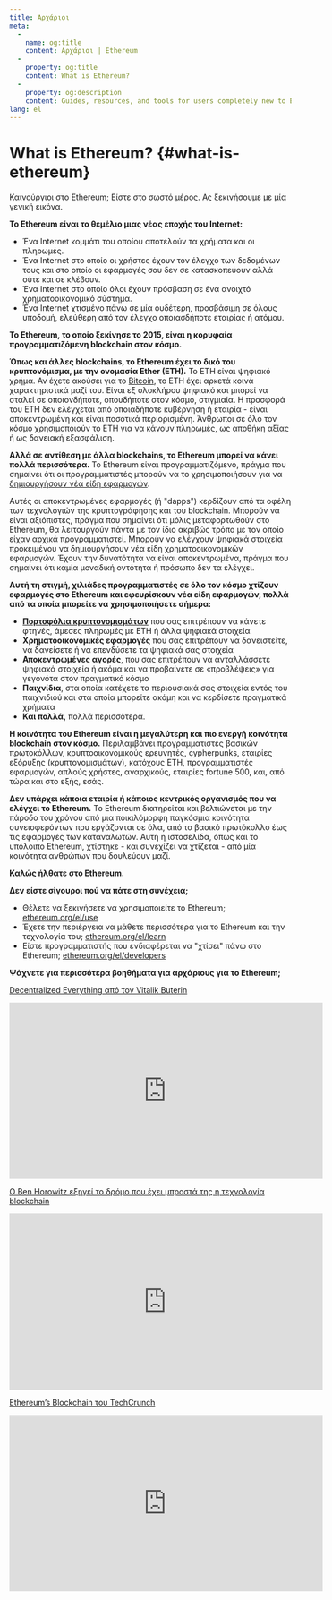 ```yaml
---
title: Αρχάριοι
meta:
  - 
    name: og:title
    content: Αρχάριοι | Ethereum
  - 
    property: og:title
    content: What is Ethereum?
  - 
    property: og:description
    content: Guides, resources, and tools for users completely new to Ethereum.
lang: el
---
```


# What is Ethereum? {#what-is-ethereum}

Καινούργιοι στο Ethereum; Είστε στο σωστό μέρος. Ας ξεκινήσουμε με μία γενική εικόνα.

**To Ethereum είναι το θεμέλιο μιας νέας εποχής του Internet:**

- Ένα Internet κομμάτι του οποίου αποτελούν τα χρήματα και οι πληρωμές.
- Ένα Internet στο οποίο οι χρήστες έχουν τον έλεγχο των δεδομένων τους και στο οποίο οι εφαρμογές σου δεν σε κατασκοπεύουν αλλά ούτε και σε κλέβουν.
- Ένα Internet στο οποίο όλοι έχουν πρόσβαση σε ένα ανοιχτό χρηματοοικονομικό σύστημα.
- Ένα Internet χτισμένο πάνω σε μία ουδέτερη, προσβάσιμη σε όλους υποδομή, ελεύθερη από τον έλεγχο οποιασδήποτε εταιρίας ή ατόμου.

**Το Ethereum, το οποίο ξεκίνησε το 2015, είναι η κορυφαία προγραμματιζόμενη blockchain στον κόσμο.**

**Όπως και άλλες blockchains, το Ethereum έχει το δικό του κρυπτονόμισμα, με την ονομασία Ether (ETH).** Το ETH είναι ψηφιακό χρήμα. Αν έχετε ακούσει για το [Bitcoin](http://bitcoin.org/), το ETH έχει αρκετά κοινά χαρακτηριστικά μαζί του. Είναι εξ ολοκλήρου ψηφιακό και μπορεί να σταλεί σε οποιονδήποτε, οπουδήποτε στον κόσμο, στιγμιαία. Η προσφορά του ETH δεν ελέγχεται από οποιαδήποτε κυβέρνηση ή εταιρία - είναι αποκεντρωμένη και είναι ποσοτικά περιορισμένη. Άνθρωποι σε όλο τον κόσμο χρησιμοποιούν το ETH για να κάνουν πληρωμές, ως αποθήκη αξίας ή ως δανειακή εξασφάλιση.

**Αλλά σε αντίθεση με άλλα blockchains, το Ethereum μπορεί να κάνει πολλά περισσότερα.** Το Ethereum είναι προγραμματιζόμενο, πράγμα που σημαίνει ότι οι προγραμματιστές μπορούν να το χρησιμοποιήσουν για να [δημιουργήσουν νέα είδη εφαρμογών](/el/use/#1-use-an-application-built-on-ethereum).

Αυτές οι αποκεντρωμένες εφαρμογές (ή "dapps") κερδίζουν από τα οφέλη των τεχνολογιών της κρυπτογράφησης και του blockchain. Μπορούν να είναι αξιόπιστες, πράγμα που σημαίνει ότι μόλις μεταφορτωθούν στο Ethereum, θα λειτουργούν πάντα με τον ίδιο ακριβώς τρόπο με τον οποίο είχαν αρχικά προγραμματιστεί. Μπορούν να ελέγχουν ψηφιακά στοιχεία προκειμένου να δημιουργήσουν νέα είδη χρηματοοικονομικών εφαρμογών. Έχουν την δυνατότητα να είναι αποκεντρωμένα, πράγμα που σημαίνει ότι καμία μοναδική οντότητα ή πρόσωπο δεν τα ελέγχει.

**Αυτή τη στιγμή, χιλιάδες προγραμματιστές σε όλο τον κόσμο χτίζουν εφαρμογές στο Ethereum και εφευρίσκουν νέα είδη εφαρμογών, πολλά από τα οποία μπορείτε να χρησιμοποιήσετε σήμερα:**

- [**Πορτοφόλια κρυπτονομισμάτων**](/el/use/#3-what-is-a-wallet-and-which-one-should-i-use) που σας επιτρέπουν να κάνετε φτηνές, άμεσες πληρωμές με ETH ή άλλα ψηφιακά στοιχεία
- **Χρηματοοικονομικές εφαρμογές** που σας επιτρέπουν να δανειστείτε, να δανείσετε ή να επενδύσετε τα ψηφιακά σας στοιχεία
- **Αποκεντρωμένες αγορές**, που σας επιτρέπουν να ανταλλάσσετε ψηφιακά στοιχεία ή ακόμα και να προβαίνετε σε «προβλέψεις» για γεγονότα στον πραγματικό κόσμο
- **Παιχνίδια**, στα οποία κατέχετε τα περιουσιακά σας στοιχεία εντός του παιχνιδιού και στα οποία μπορείτε ακόμη και να κερδίσετε πραγματικά χρήματα
- **Και πολλά,** πολλά περισσότερα.

**Η κοινότητα του Ethereum είναι η μεγαλύτερη και πιο ενεργή κοινότητα blockchain στον κόσμο.** Περιλαμβάνει προγραμματιστές βασικών πρωτοκόλλων, κρυπτοοικονομικούς ερευνητές, cypherpunks, εταιρίες εξόρυξης (κρυπτονομισμάτων), κατόχους ETH, προγραμματιστές εφαρμογών, απλούς χρήστες, αναρχικούς, εταιρίες fortune 500, και, από τώρα και στο εξής, εσάς.

**Δεν υπάρχει κάποια εταιρία ή κάποιος κεντρικός οργανισμός που να ελέγχει το Ethereum.** Το Ethereum διατηρείται και βελτιώνεται με την πάροδο του χρόνου από μια ποικιλόμορφη παγκόσμια κοινότητα συνεισφερόντων που εργάζονται σε όλα, από το βασικό πρωτόκολλο έως τις εφαρμογές των καταναλωτών. Αυτή η ιστοσελίδα, όπως και το υπόλοιπο Ethereum, χτίστηκε - και συνεχίζει να χτίζεται - από μία κοινότητα ανθρώπων που δουλεύουν μαζί.

**Καλώς ήλθατε στο Ethereum.**

**Δεν είστε σίγουροι πού να πάτε στη συνέχεια;**

- Θέλετε να ξεκινήσετε να χρησιμοποιείτε το Ethereum; [ethereum.org/el/use](/el/use/)
- Έχετε την περιέργεια να μάθετε περισσότερα για το Ethereum και την τεχνολογία του; [ethereum.org/el/learn](/el/learn/)
- Είστε προγραμματιστής που ενδιαφέρεται να "χτίσει" πάνω στο Ethereum; [ethereum.org/el/developers](/el/developers/)

**Ψάχνετε για περισσότερα βοηθήματα για αρχάριους για το Ethereum;**

[Decentralized Everything από τον Vitalik Buterin](https://youtu.be/WSN5BaCzsbo)

<div class="iframe-container">
  <iframe width="560" height="315" src="https://www.youtube.com/embed/WSN5BaCzsbo" frameborder="0" allow="accelerometer; autoplay; encrypted-media; gyroscope; picture-in-picture" allowfullscreen></iframe>
</div>

[Ο Ben Horowitz εξηγεί το δρόμο που έχει μπροστά της η τεχνολογία blockchain](https://www.youtube.com/watch?v=l9jvKWKmRfs&feature=youtu.be)

<div class="iframe-container">
  <iframe width="560" height="315" src="https://www.youtube.com/embed/l9jvKWKmRfs" frameborder="0" allow="accelerometer; autoplay; encrypted-media; gyroscope; picture-in-picture" allowfullscreen></iframe>
</div>

[Ethereum’s Blockchain του TechCrunch](https://www.youtube.com/watch?v=WfULutvxvzY)

<div class="iframe-container">
  <iframe width="560" height="315" src="https://www.youtube.com/embed/WfULutvxvzY" frameborder="0" allow="accelerometer; autoplay; encrypted-media; gyroscope; picture-in-picture" allowfullscreen></iframe>
</div>

